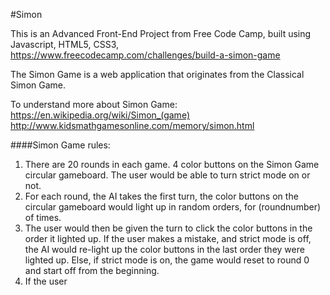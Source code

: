 #Simon

This is an Advanced Front-End Project from Free Code Camp, built using Javascript, HTML5, CSS3, https://www.freecodecamp.com/challenges/build-a-simon-game

The Simon Game is a web application that originates from the Classical Simon Game. 

To understand more about Simon Game:
<br />
https://en.wikipedia.org/wiki/Simon_(game)
<br />
http://www.kidsmathgamesonline.com/memory/simon.html

####Simon Game rules:
1. There are 20 rounds in each game. 4 color buttons on the Simon Game circular gameboard. The user would be able to turn strict mode on or not. 
2. For each round, the AI takes the first turn, the color buttons on the circular gameboard would light up in random orders, for (roundnumber) of times.
3. The user would then be given the turn to click the color buttons in the order it lighted up. If the user makes a mistake, and strict mode is off, the AI would re-light up the color buttons in the last order they were lighted up. Else, if strict mode is on, the game would reset to round 0 and start off from the beginning.
4. If the user 

